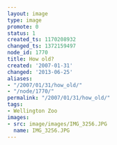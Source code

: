 ```yaml
---
layout: image
type: image
promote: 0
status: 1
created_ts: 1170208932
changed_ts: 1372159497
node_id: 1770
title: How old?
created: '2007-01-31'
changed: '2013-06-25'
aliases:
- "/2007/01/31/how_old/"
- "/node/1770/"
permalink: "/2007/01/31/how_old/"
tags:
- Wellington Zoo
images:
- src: image/images/IMG_3256.JPG
  name: IMG_3256.JPG
---
```


